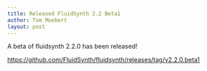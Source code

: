 ```yaml
---
title: Released FluidSynth 2.2 Beta1
author: Tom Moebert
layout: post
---
```


A beta of fluidsynth 2.2.0 has been released!

<https://github.com/FluidSynth/fluidsynth/releases/tag/v2.2.0.beta1>

